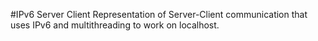 #IPv6 Server Client
Representation of Server-Client communication that uses IPv6 and multithreading to work on localhost.